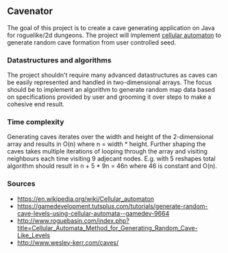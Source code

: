 ## Cavenator

The goal of this project is to create a cave generating application on Java for roguelike/2d dungeons. The project will implement [cellular automaton](https://en.wikipedia.org/wiki/Cellular_automaton) to generate random cave formation from user controlled seed.

### Datastructures and algorithms

The project shouldn't require many advanced datastructures as caves can be easily represented and handled in two-dimensional arrays. The focus should be to implement an algorithm to generate random map data based on specifications provided by user and grooming it over steps to make a cohesive end result.

### Time complexity

Generating caves iterates over the width and height of the 2-dimensional array and results in O(n) where n = width * height.
Further shaping the caves takes multiple iterations of looping through the array and visiting neighbours each time visiting 9 adjecant nodes. E.g. with 5 reshapes total algorithm should result in n + 5 * 9n = 46n where 46 is constant and O(n).

### Sources

* https://en.wikipedia.org/wiki/Cellular_automaton
* https://gamedevelopment.tutsplus.com/tutorials/generate-random-cave-levels-using-cellular-automata--gamedev-9664
* http://www.roguebasin.com/index.php?title=Cellular_Automata_Method_for_Generating_Random_Cave-Like_Levels
* http://www.wesley-kerr.com/caves/
